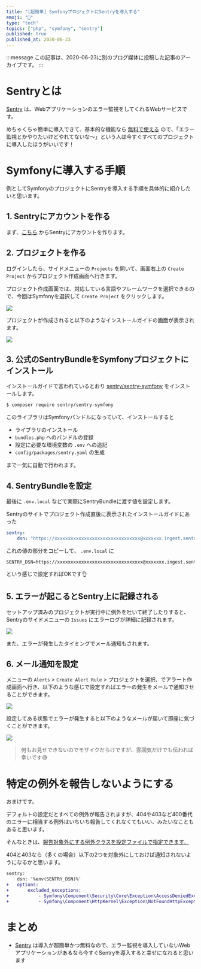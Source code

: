 ```yaml
---
title: "[超簡単] SymfonyプロジェクトにSentryを導入する"
emoji: "🎻"
type: "tech"
topics: ["php", "symfony", "sentry"]
published: true
published_at: 2020-06-23
---
```


:::message
この記事は、2020-06-23に別のブログ媒体に投稿した記事のアーカイブです。
:::

# Sentryとは

[Sentry](https://sentry.io/welcome/) は、Webアプリケーションのエラー監視をしてくれるWebサービスです。

めちゃくちゃ簡単に導入できて、基本的な機能なら [無料で使える](https://sentry.io/pricing/) ので、「エラー監視とかやりたいけどやれてないな〜」という人は今すぐすべてのプロジェクトに導入したほうがいいです！

# Symfonyに導入する手順

例としてSymfonyのプロジェクトにSentryを導入する手順を具体的に紹介したいと思います。

## 1. Sentryにアカウントを作る

まず、[こちら](https://sentry.io/signup/) からSentryにアカウントを作ります。

## 2. プロジェクトを作る

ログインしたら、サイドメニューの `Projects` を開いて、画面右上の `Create Project` からプロジェクト作成画面へ行きます。

プロジェクト作成画面では、対応している言語やフレームワークを選択できるので、今回はSymfonyを選択して `Create Project` をクリックします。

![](https://tva1.sinaimg.cn/large/007S8ZIlgy1gg25lee7cvj321c0u011x.jpg)

プロジェクトが作成されると以下のようなインストールガイドの画面が表示されます。

![](https://tva1.sinaimg.cn/large/007S8ZIlgy1gg25n5lx0mj30vr0u0qc0.jpg)

## 3. 公式のSentryBundleをSymfonyプロジェクトにインストール

インストールガイドで言われているとおり [sentry/sentry-symfony](https://github.com/getsentry/sentry-symfony) をインストールします。

```bash
$ composer require sentry/sentry-symfony
```

このライブラリはSymfonyバンドルになっていて、インストールすると

* ライブラリのインストール
* `bundles.php` へのバンドルの登録
* 設定に必要な環境変数の `.env` への追記
* `config/packages/sentry.yaml` の生成

まで一気に自動で行われます。

## 4. SentryBundleを設定

最後に `.env.local` などで実際にSentryBundleに渡す値を設定します。

Sentryのサイトでプロジェクト作成直後に表示されたインストールガイドにあった

```yaml
sentry:
    dsn: "https://xxxxxxxxxxxxxxxxxxxxxxxxxxxxxxxx@xxxxxxx.ingest.sentry.io/xxxxxxx"
```

これの値の部分をコピーして、 `.env.local` に

```
SENTRY_DSN=https://xxxxxxxxxxxxxxxxxxxxxxxxxxxxxxxx@xxxxxxx.ingest.sentry.io/xxxxxxx
```

という感じで設定すればOKです👌

## 5. エラーが起こるとSentry上に記録される

セットアップ済みのプロジェクトが実行中に例外を吐いて終了したりすると、Sentryのサイドメニューの `Issues` にエラーログが詳細に記録されます。

![](https://tva1.sinaimg.cn/large/007S8ZIlgy1gg2629qa4bj32670u0qa5.jpg)

また、エラーが発生したタイミングでメール通知もされます。

## 6. メール通知を設定

メニューの `Alerts` > `Create Alert Rule` > プロジェクトを選択、でアラート作成画面へ行き、以下のような感じで設定すればエラーの発生をメールで通知させることができます。

![](https://tva1.sinaimg.cn/large/008eGmZEgy1gmo2h555d4j311n0u07wj.jpg)

設定してある状態でエラーが発生すると以下のようなメールが届いて即座に気づくことができます。

![](https://tva1.sinaimg.cn/large/007S8ZIlgy1gg25zxaf5lj314j0u0qfa.jpg)

> 何もお見せできないのでモザイクだらけですが、雰囲気だけでも伝われば幸いです😅

# 特定の例外を報告しないようにする

おまけです。

デフォルトの設定だとすべての例外が報告されますが、404や403など400番代のエラーに相当する例外はいちいち報告してくれなくてもいい、みたいなこともあると思います。

そんなときは、[報告対象外にする例外クラスを設定ファイルで指定できます。](https://github.com/getsentry/sentry-symfony#configuration-of-the-sdk)

404と403なら（多くの場合）以下の2つを対象外にしておけば通知されないようになるかと思います。

```diff
sentry:
    dsn: '%env(SENTRY_DSN)%'
+   options:
+       excluded_exceptions:
+           - Symfony\Component\Security\Core\Exception\AccessDeniedException
+           - Symfony\Component\HttpKernel\Exception\NotFoundHttpException
```

# まとめ

* [Sentry](https://sentry.io/welcome/) は導入が超簡単かつ無料なので、エラー監視を導入していないWebアプリケーションがあるなら今すぐSentryを導入すると幸せになれると思います
